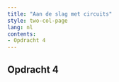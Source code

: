 ```yaml
---
title: "Aan de slag met circuits"
style: two-col-page
lang: nl
contents:
- Opdracht 4
---
```


## Opdracht 4
